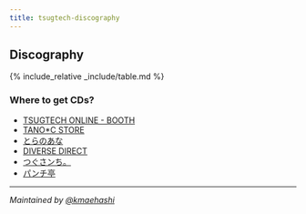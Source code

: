 ```yaml
---
title: tsugtech-discography
---
```


## Discography

{% include_relative _include/table.md %}

### Where to get CDs?

* [TSUGTECH ONLINE - BOOTH](https://tsugtech.booth.pm/)
* [TANO*C STORE](http://www.tanocstore.net/shopbrand/TSUGTECH/)
* [とらのあな](https://ec.toranoana.jp/tora_r/ec/cit/circle/2UPA3A6P887Kd46pd687/all/)
* [DIVERSE DIRECT](https://diverse.direct/?s=TGCA)
* [つぐさンち。](http://tsugumikataoka.com/)
* [パンチ亭](https://twitter.com/punchtei)

----

_Maintained by [@kmaehashi](https://twitter.com/kmaehashi)_
